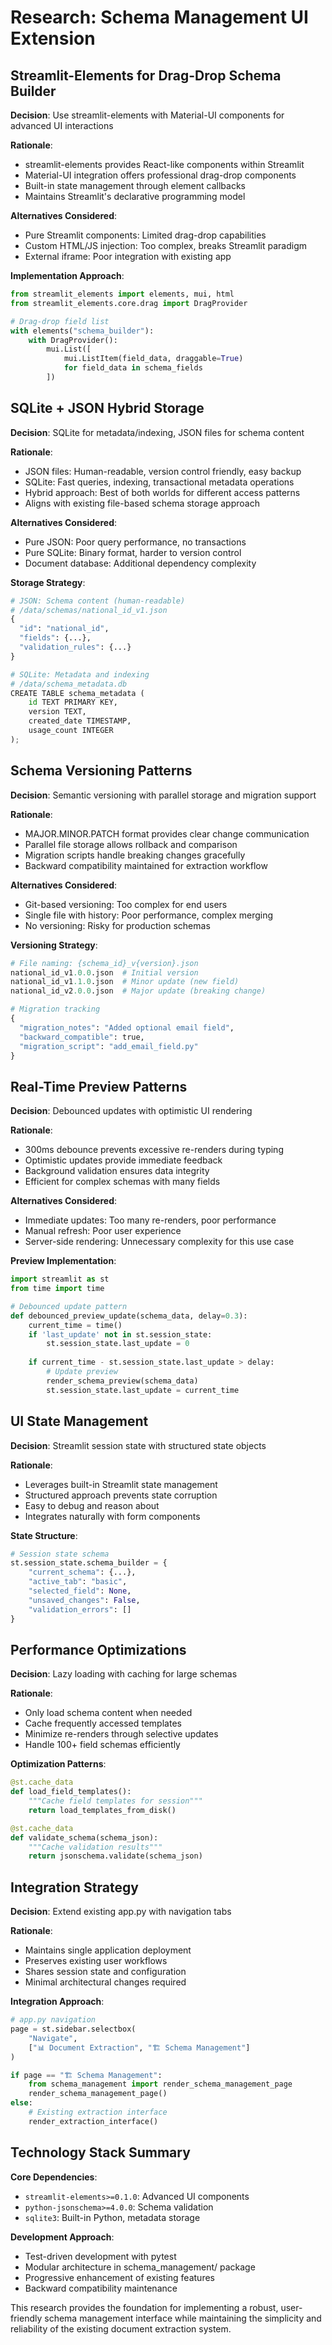 # Research: Schema Management UI Extension

## Streamlit-Elements for Drag-Drop Schema Builder

**Decision**: Use streamlit-elements with Material-UI components for advanced UI interactions

**Rationale**: 
- streamlit-elements provides React-like components within Streamlit
- Material-UI integration offers professional drag-drop components
- Built-in state management through element callbacks
- Maintains Streamlit's declarative programming model

**Alternatives Considered**:
- Pure Streamlit components: Limited drag-drop capabilities
- Custom HTML/JS injection: Too complex, breaks Streamlit paradigm
- External iframe: Poor integration with existing app

**Implementation Approach**:
```python
from streamlit_elements import elements, mui, html
from streamlit_elements.core.drag import DragProvider

# Drag-drop field list
with elements("schema_builder"):
    with DragProvider():
        mui.List([
            mui.ListItem(field_data, draggable=True) 
            for field_data in schema_fields
        ])
```

## SQLite + JSON Hybrid Storage

**Decision**: SQLite for metadata/indexing, JSON files for schema content

**Rationale**:
- JSON files: Human-readable, version control friendly, easy backup
- SQLite: Fast queries, indexing, transactional metadata operations
- Hybrid approach: Best of both worlds for different access patterns
- Aligns with existing file-based schema storage approach

**Alternatives Considered**:
- Pure JSON: Poor query performance, no transactions
- Pure SQLite: Binary format, harder to version control
- Document database: Additional dependency complexity

**Storage Strategy**:
```python
# JSON: Schema content (human-readable)
# /data/schemas/national_id_v1.json
{
  "id": "national_id",
  "fields": {...},
  "validation_rules": {...}
}

# SQLite: Metadata and indexing
# /data/schema_metadata.db
CREATE TABLE schema_metadata (
    id TEXT PRIMARY KEY,
    version TEXT,
    created_date TIMESTAMP,
    usage_count INTEGER
);
```

## Schema Versioning Patterns

**Decision**: Semantic versioning with parallel storage and migration support

**Rationale**:
- MAJOR.MINOR.PATCH format provides clear change communication
- Parallel file storage allows rollback and comparison
- Migration scripts handle breaking changes gracefully
- Backward compatibility maintained for extraction workflow

**Alternatives Considered**:
- Git-based versioning: Too complex for end users
- Single file with history: Poor performance, complex merging
- No versioning: Risky for production schemas

**Versioning Strategy**:
```python
# File naming: {schema_id}_v{version}.json
national_id_v1.0.0.json  # Initial version
national_id_v1.1.0.json  # Minor update (new field)
national_id_v2.0.0.json  # Major update (breaking change)

# Migration tracking
{
  "migration_notes": "Added optional email field",
  "backward_compatible": true,
  "migration_script": "add_email_field.py"
}
```

## Real-Time Preview Patterns

**Decision**: Debounced updates with optimistic UI rendering

**Rationale**:
- 300ms debounce prevents excessive re-renders during typing
- Optimistic updates provide immediate feedback
- Background validation ensures data integrity
- Efficient for complex schemas with many fields

**Alternatives Considered**:
- Immediate updates: Too many re-renders, poor performance
- Manual refresh: Poor user experience
- Server-side rendering: Unnecessary complexity for this use case

**Preview Implementation**:
```python
import streamlit as st
from time import time

# Debounced update pattern
def debounced_preview_update(schema_data, delay=0.3):
    current_time = time()
    if 'last_update' not in st.session_state:
        st.session_state.last_update = 0
    
    if current_time - st.session_state.last_update > delay:
        # Update preview
        render_schema_preview(schema_data)
        st.session_state.last_update = current_time
```

## UI State Management

**Decision**: Streamlit session state with structured state objects

**Rationale**:
- Leverages built-in Streamlit state management
- Structured approach prevents state corruption
- Easy to debug and reason about
- Integrates naturally with form components

**State Structure**:
```python
# Session state schema
st.session_state.schema_builder = {
    "current_schema": {...},
    "active_tab": "basic",
    "selected_field": None,
    "unsaved_changes": False,
    "validation_errors": []
}
```

## Performance Optimizations

**Decision**: Lazy loading with caching for large schemas

**Rationale**:
- Only load schema content when needed
- Cache frequently accessed templates
- Minimize re-renders through selective updates
- Handle 100+ field schemas efficiently

**Optimization Patterns**:
```python
@st.cache_data
def load_field_templates():
    """Cache field templates for session"""
    return load_templates_from_disk()

@st.cache_data
def validate_schema(schema_json):
    """Cache validation results"""
    return jsonschema.validate(schema_json)
```

## Integration Strategy

**Decision**: Extend existing app.py with navigation tabs

**Rationale**:
- Maintains single application deployment
- Preserves existing user workflows
- Shares session state and configuration
- Minimal architectural changes required

**Integration Approach**:
```python
# app.py navigation
page = st.sidebar.selectbox(
    "Navigate",
    ["📊 Document Extraction", "🏗️ Schema Management"]
)

if page == "🏗️ Schema Management":
    from schema_management import render_schema_management_page
    render_schema_management_page()
else:
    # Existing extraction interface
    render_extraction_interface()
```

## Technology Stack Summary

**Core Dependencies**:
- `streamlit-elements>=0.1.0`: Advanced UI components
- `python-jsonschema>=4.0.0`: Schema validation
- `sqlite3`: Built-in Python, metadata storage

**Development Approach**:
- Test-driven development with pytest
- Modular architecture in schema_management/ package
- Progressive enhancement of existing features
- Backward compatibility maintenance

This research provides the foundation for implementing a robust, user-friendly schema management interface while maintaining the simplicity and reliability of the existing document extraction system.